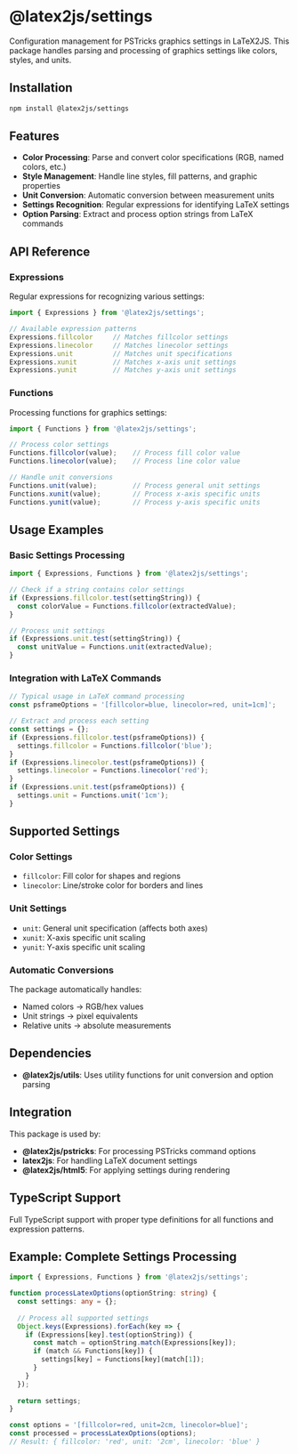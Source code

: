 # @latex2js/settings

Configuration management for PSTricks graphics settings in LaTeX2JS. This package handles parsing and processing of graphics settings like colors, styles, and units.

## Installation

```bash
npm install @latex2js/settings
```

## Features

- **Color Processing**: Parse and convert color specifications (RGB, named colors, etc.)
- **Style Management**: Handle line styles, fill patterns, and graphic properties
- **Unit Conversion**: Automatic conversion between measurement units
- **Settings Recognition**: Regular expressions for identifying LaTeX settings
- **Option Parsing**: Extract and process option strings from LaTeX commands

## API Reference

### Expressions

Regular expressions for recognizing various settings:

```typescript
import { Expressions } from '@latex2js/settings';

// Available expression patterns
Expressions.fillcolor     // Matches fillcolor settings
Expressions.linecolor     // Matches linecolor settings  
Expressions.unit          // Matches unit specifications
Expressions.xunit         // Matches x-axis unit settings
Expressions.yunit         // Matches y-axis unit settings
```

### Functions

Processing functions for graphics settings:

```typescript
import { Functions } from '@latex2js/settings';

// Process color settings
Functions.fillcolor(value);    // Process fill color value
Functions.linecolor(value);    // Process line color value

// Handle unit conversions
Functions.unit(value);         // Process general unit settings
Functions.xunit(value);        // Process x-axis specific units
Functions.yunit(value);        // Process y-axis specific units
```

## Usage Examples

### Basic Settings Processing

```typescript
import { Expressions, Functions } from '@latex2js/settings';

// Check if a string contains color settings
if (Expressions.fillcolor.test(settingString)) {
  const colorValue = Functions.fillcolor(extractedValue);
}

// Process unit settings
if (Expressions.unit.test(settingString)) {
  const unitValue = Functions.unit(extractedValue);
}
```

### Integration with LaTeX Commands

```typescript
// Typical usage in LaTeX command processing
const psframeOptions = '[fillcolor=blue, linecolor=red, unit=1cm]';

// Extract and process each setting
const settings = {};
if (Expressions.fillcolor.test(psframeOptions)) {
  settings.fillcolor = Functions.fillcolor('blue');
}
if (Expressions.linecolor.test(psframeOptions)) {
  settings.linecolor = Functions.linecolor('red');
}
if (Expressions.unit.test(psframeOptions)) {
  settings.unit = Functions.unit('1cm');
}
```

## Supported Settings

### Color Settings
- `fillcolor`: Fill color for shapes and regions
- `linecolor`: Line/stroke color for borders and lines

### Unit Settings
- `unit`: General unit specification (affects both axes)
- `xunit`: X-axis specific unit scaling
- `yunit`: Y-axis specific unit scaling

### Automatic Conversions

The package automatically handles:
- Named colors → RGB/hex values
- Unit strings → pixel equivalents
- Relative units → absolute measurements

## Dependencies

- **@latex2js/utils**: Uses utility functions for unit conversion and option parsing

## Integration

This package is used by:
- **@latex2js/pstricks**: For processing PSTricks command options
- **latex2js**: For handling LaTeX document settings
- **@latex2js/html5**: For applying settings during rendering

## TypeScript Support

Full TypeScript support with proper type definitions for all functions and expression patterns.

## Example: Complete Settings Processing

```typescript
import { Expressions, Functions } from '@latex2js/settings';

function processLatexOptions(optionString: string) {
  const settings: any = {};
  
  // Process all supported settings
  Object.keys(Expressions).forEach(key => {
    if (Expressions[key].test(optionString)) {
      const match = optionString.match(Expressions[key]);
      if (match && Functions[key]) {
        settings[key] = Functions[key](match[1]);
      }
    }
  });
  
  return settings;
}

const options = '[fillcolor=red, unit=2cm, linecolor=blue]';
const processed = processLatexOptions(options);
// Result: { fillcolor: 'red', unit: '2cm', linecolor: 'blue' }
```